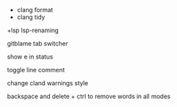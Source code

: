 
+ clang format
+ clang tidy

+lsp
lsp-renaming

gitblame
tab switcher

show e in status

toggle line comment

change cland warnings style

backspace and delete + ctrl to remove words in all modes
